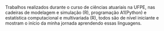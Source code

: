 Trabalhos realizados durante o curso de ciências atuariais na UFPE, nas cadeiras de modelagem e simulação (R), programação A1(Python) e estatística computacional e multivariada (R), todos são de nível iniciante e mostram o início da minha jornada aprendendo essas linguagens.
